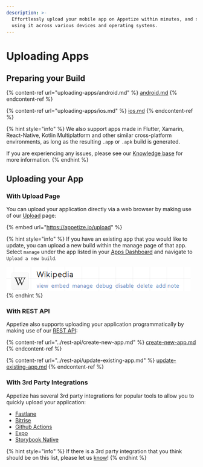 ```yaml
---
description: >-
  Effortlessly upload your mobile app on Appetize within minutes, and start
  using it across various devices and operating systems.
---
```


# Uploading Apps

## Preparing your Build

{% content-ref url="uploading-apps/android.md" %}
[android.md](uploading-apps/android.md)
{% endcontent-ref %}

{% content-ref url="uploading-apps/ios.md" %}
[ios.md](uploading-apps/ios.md)
{% endcontent-ref %}

{% hint style="info" %}
We also support apps made in Flutter, Xamarin, React-Native, Kotlin Multiplatform and other similar cross-platform environments, as long as the resulting `.app` or `.apk` build is generated. &#x20;

If you are experiencing any issues, please see our [Knowledge base](https://support.appetize.io/uploading-and-installing-apps) for more information.
{% endhint %}

## Uploading your App

### With Upload Page

You can upload your application directly via a web browser by making use of our [Upload](https://appetize.io/upload) page:

{% embed url="https://appetize.io/upload" %}

{% hint style="info" %}
If you have an existing app that you would like to update, you can upload a new build within the manage page of that app. Select `manage` under the app listed in your [Apps Dashboard](https://appetize.io/apps) and navigate to `Upload a new build`.

<img src="../.gitbook/assets/image (10) (1) (1) (3).png" alt="Example App with Manage action" data-size="original">
{% endhint %}

### With REST API

Appetize also supports uploading your application programmatically by making use of our [REST API](broken-reference):

{% content-ref url="../rest-api/create-new-app.md" %}
[create-new-app.md](../rest-api/create-new-app.md)
{% endcontent-ref %}

{% content-ref url="../rest-api/update-existing-app.md" %}
[update-existing-app.md](../rest-api/update-existing-app.md)
{% endcontent-ref %}

### With 3rd Party Integrations

Appetize has several 3rd party integrations for popular tools to allow you to quickly upload your application:

* [Fastlane](https://docs.fastlane.tools/actions/appetize/)
* [Bitrise](https://bitrise.io/integrations/steps/appetize-deploy)
* [Github Actions](https://github.com/appetizeio/github-action-appetize)
* [Expo](https://expo.dev/)
* [Storybook Native](https://github.com/storybookjs/native)

{% hint style="info" %}
If there is a 3rd party integration that you think should be on this list, please let us [know](mailto:support@appetize.io)!
{% endhint %}

